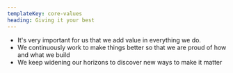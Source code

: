 ```yaml
---
templateKey: core-values
heading: Giving it your best
---
```


* It's very important for us that we add value in everything we do. 
* We continuously work to make things better so that we are proud of how and what we build
* We keep widening our horizons to discover new ways to make it matter
